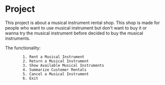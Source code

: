 # Project
This project is about a musical instrument rental shop. This shop is made for people who want to use musical instrument but don't want to buy it or wanna try the musical instrument before decided to buy the musical instruments.

The functionality:

            1. Rent a Musical Instrument 
            2. Return a Musical Instrument 
            3. Show Available Musical Instruments
            4. Summarize Customer Rentals
            5. Cancel a Musical Instrument
            6. Exit
      
